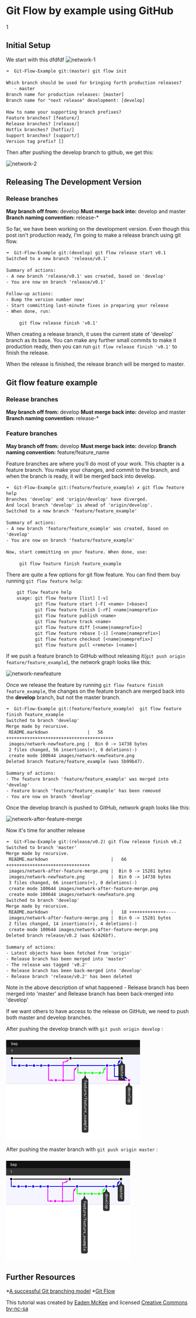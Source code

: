 # Git Flow by example using GitHub #
1
## Initial Setup ##

We start with this
dfdfdf
![network-1](http://github.com/eadz/Git-Flow-Example/raw/develop/images/network-1.png "Initial Commit Network Image")

	➜  Git-Flow-Example git:(master) git flow init

	Which branch should be used for bringing forth production releases?
	   - master
	Branch name for production releases: [master] 
	Branch name for "next release" development: [develop] 

	How to name your supporting branch prefixes?
	Feature branches? [feature/] 
	Release branches? [release/] 
	Hotfix branches? [hotfix/] 
	Support branches? [support/] 
	Version tag prefix? []
	
Then after pushing the develop branch to github, we get this:

![network-2](http://github.com/eadz/Git-Flow-Example/raw/develop/images/network-2.png "After git flow init")

## Releasing The Development Version ##

### Release branches ###
**May branch off from:** develop
**Must merge back into:** develop and master
**Branch naming convention:** release-*

So far, we have been working on the development version. 
Even though this post isn't production ready, I'm going to make a release branch using git flow. 

	➜  Git-Flow-Example git:(develop) git flow release start v0.1                      
	Switched to a new branch 'release/v0.1'

	Summary of actions:
	- A new branch 'release/v0.1' was created, based on 'develop'
	- You are now on branch 'release/v0.1'

	Follow-up actions:
	- Bump the version number now!
	- Start committing last-minute fixes in preparing your release
	- When done, run:

	     git flow release finish 'v0.1'

When creating a release branch, it uses the current state of 'develop' branch as its base. You can make any further small commits to make it production ready, then you can run `git flow release finish 'v0.1'` to finish the release. 

When the release is finished, the release branch will be merged to master. 


## Git flow feature example ##

### Release branches ###
**May branch off from:** develop
**Must merge back into:** develop and master
**Branch naming convention:** release-*

### Feature branches ###
**May branch off from:** develop
**Must merge back into:** develop
**Branch naming convention:** feature/feature_name

Feature branches are where you'll do most of your work. This chapter is a feature branch. You make your changes, and commit to the branch, and when the branch is ready, it will be merged back into develop. 

	➜  Git-Flow-Example git:(feature/feature_example) ✗ git flow feature help
	Branches 'develop' and 'origin/develop' have diverged.
	And local branch 'develop' is ahead of 'origin/develop'.
	Switched to a new branch 'feature/feature_example'

	Summary of actions:
	- A new branch 'feature/feature_example' was created, based on 'develop'
	- You are now on branch 'feature/feature_example'

	Now, start committing on your feature. When done, use:

	     git flow feature finish feature_example

There are quite a few options for git flow feature. You can find them buy running `git flow feature help`:

		git flow feature help
		usage: git flow feature [list] [-v]
		       git flow feature start [-F] <name> [<base>]
		       git flow feature finish [-rF] <name|nameprefix>
		       git flow feature publish <name>
		       git flow feature track <name>
		       git flow feature diff [<name|nameprefix>]
		       git flow feature rebase [-i] [<name|nameprefix>]
		       git flow feature checkout [<name|nameprefix>]
		       git flow feature pull <remote> [<name>]

If we push a feature branch to GitHub without releasing it(`git push origin feature/feature_example`), the network graph looks like this:

![network-newfeature](http://github.com/eadz/Git-Flow-Example/raw/develop/images/network-newfeature.png "After pushing feature branch")

Once we release the feature by running `git flow feature finish feature_example`, the changes on the feature branch are merged back into the **develop** branch, but not the master branch.

	➜  Git-Flow-Example git:(feature/feature_example)  git flow feature finish feature_example
	Switched to branch 'develop'
	Merge made by recursive.
	 README.markdown               |   56 +++++++++++++++++++++++++++++++++++++++++
	 images/network-newfeature.png |  Bin 0 -> 14738 bytes
	 2 files changed, 56 insertions(+), 0 deletions(-)
	 create mode 100644 images/network-newfeature.png
	Deleted branch feature/feature_example (was 5b99b47).

	Summary of actions:
	- The feature branch 'feature/feature_example' was merged into 'develop'
	- Feature branch 'feature/feature_example' has been removed
	- You are now on branch 'develop'

Once the develop branch is pushed to GitHub, network graph looks like this:

![network-after-feature-merge](http://github.com/eadz/Git-Flow-Example/raw/develop/images/network-after-feature-merge.png "After pushing merging")


Now it's time for another release 

	➜  Git-Flow-Example git:(release/v0.2) git flow release finish v0.2                      
	Switched to branch 'master'
	Merge made by recursive.
	 README.markdown                        |   66 ++++++++++++++++++++++++++++++++
	 images/network-after-feature-merge.png |  Bin 0 -> 15281 bytes
	 images/network-newfeature.png          |  Bin 0 -> 14738 bytes
	 3 files changed, 66 insertions(+), 0 deletions(-)
	 create mode 100644 images/network-after-feature-merge.png
	 create mode 100644 images/network-newfeature.png
	Switched to branch 'develop'
	Merge made by recursive.
	 README.markdown                        |   18 ++++++++++++++----
	 images/network-after-feature-merge.png |  Bin 0 -> 15281 bytes
	 2 files changed, 14 insertions(+), 4 deletions(-)
	 create mode 100644 images/network-after-feature-merge.png
	Deleted branch release/v0.2 (was 62426bf).

	Summary of actions:
	- Latest objects have been fetched from 'origin'
	- Release branch has been merged into 'master'
	- The release was tagged 'v0.2'
	- Release branch has been back-merged into 'develop'
	- Release branch 'release/v0.2' has been deleted

Note in the above description of what happened - Release branch has been merged into 'master' and Release branch has been back-merged into 'develop'

If we want others to have access to the release on GitHub, we need to push both master and develop branches. 

After pushing the develop branch with `git push origin develop` :

![network-after-push-development](http://github.com/eadz/Git-Flow-Example/raw/develop/images/network-after-push-development.png)

After pushing the master branch with `git push origin master` :

![network-after-push-master](http://github.com/eadz/Git-Flow-Example/raw/develop/images/network-after-push-master.png)


## Further Resources ##

*[A successful Git branching model](http://nvie.com/git-model)
*[Git Flow](http://github.com/nvie/gitflow)


This tutorial was created by [Eaden McKee](http://www.eadz.co.nz/) and licensed [Creative Commons by-nc-sa](http://creativecommons.org/licenses/by-nc-sa/3.0/nz/)